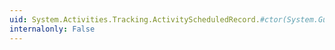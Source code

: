 ```yaml
---
uid: System.Activities.Tracking.ActivityScheduledRecord.#ctor(System.Guid,System.Int64,System.Activities.Tracking.ActivityInfo,System.Activities.Tracking.ActivityInfo)
internalonly: False
---
```

